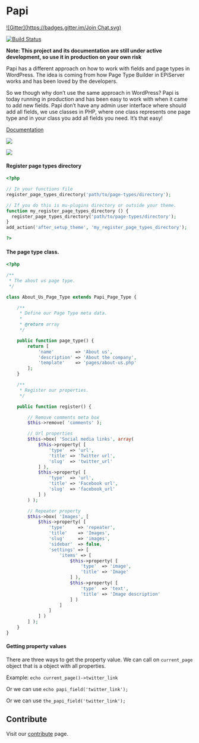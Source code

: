 # Papi
[![Gitter](https://badges.gitter.im/Join Chat.svg)](https://gitter.im/wp-papi/papi?utm_source=badge&utm_medium=badge&utm_campaign=pr-badge&utm_content=badge)

[![Build Status](https://travis-ci.org/wp-papi/papi.svg?branch=master)](https://travis-ci.org/wp-papi/papi)

**Note: This project and its documentation are still under active development, so use it in production on your own risk**

Papi has a different approach on how to work with fields and page types in WordPress. The idea is coming from how Page Type Builder in EPiServer works and has been loved by the developers.

So we though why don’t use the same approach in WordPress? Papi is today running in production and has been easy to work with when it came to add new fields. Papi don’t have any admin user interface where should add all fields, we use classes in PHP, where one class represents one page type and in your class you add all fields you need. It’s that easy!

[Documentation](http://wp-papi.github.io/)

![](http://wp-papi.github.io/assets/images/papi/add-new-page-type-view.png)

![](http://wp-papi.github.io/assets/images/papi/start-page-example-page.png)

#### Register page types directory

```php
<?php

// In your functions file
register_page_types_directory('path/to/page-types/directory');

// If you do this is mu-plugins directory or outside your theme.
function my_register_page_types_directory () {
  register_page_types_directory('path/to/page-types/directory');
}
add_action('after_setup_theme', 'my_register_page_types_directory');

?>
```

#### The page type class.

```php
<?php

/**
 * The about us page type.
 */

class About_Us_Page_Type extends Papi_Page_Type {

	/**
	 * Define our Page Type meta data.
	 *
	 * @return array
	 */

	public function page_type() {
		return [
			'name'        => 'About us',
			'description' => 'About the company',
			'template'    => 'pages/about-us.php'
		];
	}

	/**
	 * Register our properties.
	 */

	public function register() {

		// Remove comments meta box
		$this->remove( 'comments' );

		// Url properties
		$this->box( 'Social media links', array(
			$this->property( [
				'type'  => 'url',
				'title' => 'Twitter url',
				'slug'  => 'twitter_url'
			] ),
			$this->property( [
				'type'  => 'url',
				'title' => 'Facebook url',
				'slug'  => 'facebook_url'
			] )
		) );

		// Repeater property
		$this->box( 'Images', [
			$this->property( [
				'type'     => 'repeater',
				'title'    => 'Images',
				'slug'     => 'images',
				'sidebar'  => false,
				'settings' => [
					'items' => [
						$this->property( [
							'type'  => 'image',
							'title' => 'Image'
						] ),
						$this->property( [
							'type'  => 'text',
							'title' => 'Image description'
						] )
					]
				]
			] )
		] );
	}
}
```

#### Getting property values

There are three ways to get the property value. We can call on `current_page` object that is a object with all properties.

Example: `echo current_page()->twitter_link`

Or we can use `echo papi_field('twitter_link');`

Or we can use `the_papi_field('twitter_link');`

## Contribute

Visit our [contribute](http://wp-papi.github.io/contribute/) page.
